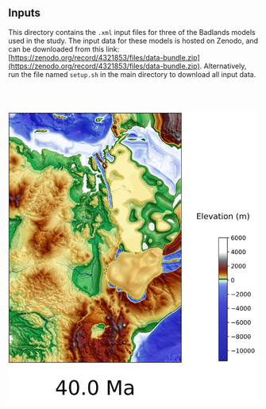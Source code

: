 ## Inputs

This directory contains the `.xml` input files for three of the Badlands models used in the study.
The input data for these models is hosted on Zenodo, and can be downloaded from this link: [https://zenodo.org/record/4321853/files/data-bundle.zip](https://zenodo.org/record/4321853/files/data-bundle.zip).
Alternatively, run the file named `setup.sh` in the main directory to download all input data.

<br><br>

![alt text](../doc/input.png "Hybrid scenario model initial landscape at 40&nbsp;Ma")
